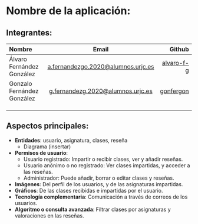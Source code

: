 # Nombre de la aplicación:
## Integrantes:
| Nombre    | Email     | Github      |
|:-------------|:------------:|-------------:|
| Álvaro Fernández González       | a.fernandezgo.2020@alumnos.urjc.es       | [alvaro-f-g](https://github.com/alvaro-f-g)       |
| Gonzalo Fernández González       | g.fernandezg.2020@alumnos.urjc.es       | [gonfergon](https://github.com/gonfergon)     |
|      |        |   |
| |       |      |
|       |      |       |
## Aspectos principales:
- **Entidades**: usuario, asignatura, clases, reseña
  - Diagrama (insertar)
- **Permisos de usuario**:
  - Usuario registrado: Impartir o recibir clases, ver y añadir reseñas.
  - Usuario anónimo o no registrado: Ver clases impartidas, y acceder a las reseñas.
  - Administrador: Puede añadir, borrar o editar clases y reseñas.
- **Imágenes**: Del perfil de los usuarios, y de las asignaturas impartidas.
- **Gráficos**: De las clases recibidas e impartidas por el usuario.
- **Tecnología complementaria**: Comunicación a través de correos de los usuarios.
- **Algoritmo o consulta avanzada**: Filtrar clases por asignaturas y valoraciones en las reseñas.

